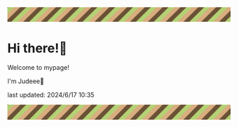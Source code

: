 <!-- Header image -->
<img src="./pokemon/pokemon_28.png" width="1000">

# Hi there!👋

Welcome to mypage!

I'm Judeee🐷

last updated: 2024/6/17 10:35

<!-- Footer image -->
<img src="./pokemon/pokemon_28.png" width="1000">
